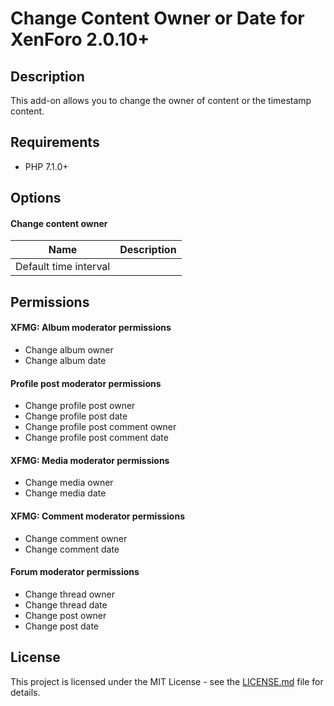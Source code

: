 Change Content Owner or Date for XenForo 2.0.10+
================================================

Description
-----------

This add-on allows you to change the owner of content or the timestamp content.

Requirements
------------

- PHP 7.1.0+

Options
-------

#### Change content owner

| Name | Description |
|---|---|
| Default time interval |  |

Permissions
-----------

#### XFMG: Album moderator permissions

- Change album owner
- Change album date

#### Profile post moderator permissions

- Change profile post owner
- Change profile post date
- Change profile post comment owner
- Change profile post comment date

#### XFMG: Media moderator permissions

- Change media owner
- Change media date

#### XFMG: Comment moderator permissions

- Change comment owner
- Change comment date

#### Forum moderator permissions

- Change thread owner
- Change thread date
- Change post owner
- Change post date

License
-------

This project is licensed under the MIT License - see the [LICENSE.md](https://github.com/ticktackk/ChangeContentOwnerForXF2/blob/master/LICENSE.md) file for details.